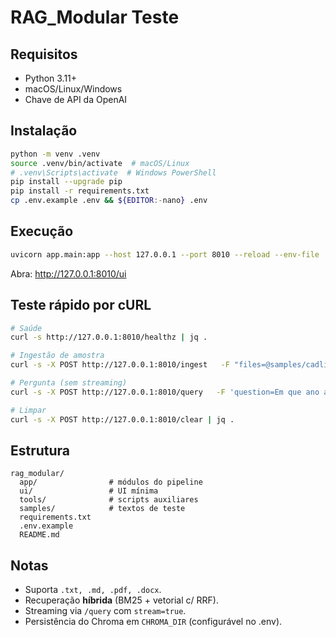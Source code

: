 # RAG_Modular Teste

## Requisitos
- Python 3.11+
- macOS/Linux/Windows
- Chave de API da OpenAI

## Instalação
```bash
python -m venv .venv
source .venv/bin/activate  # macOS/Linux
# .venv\Scripts\activate  # Windows PowerShell
pip install --upgrade pip
pip install -r requirements.txt
cp .env.example .env && ${EDITOR:-nano} .env
```

## Execução
```bash
uvicorn app.main:app --host 127.0.0.1 --port 8010 --reload --env-file .env
```
Abra: http://127.0.0.1:8010/ui

## Teste rápido por cURL
```bash
# Saúde
curl -s http://127.0.0.1:8010/healthz | jq .

# Ingestão de amostra
curl -s -X POST http://127.0.0.1:8010/ingest   -F "files=@samples/cadline.txt" | jq .

# Pergunta (sem streaming)
curl -s -X POST http://127.0.0.1:8010/query   -F 'question=Em que ano a Cadline Produções foi fundada?'   -F 'top_k=4'   -F 'stream=false' | jq .

# Limpar
curl -s -X POST http://127.0.0.1:8010/clear | jq .
```

## Estrutura
```
rag_modular/
  app/                # módulos do pipeline
  ui/                 # UI mínima
  tools/              # scripts auxiliares
  samples/            # textos de teste
  requirements.txt
  .env.example
  README.md
```

## Notas
- Suporta `.txt, .md, .pdf, .docx`.
- Recuperação **híbrida** (BM25 + vetorial c/ RRF).
- Streaming via `/query` com `stream=true`.
- Persistência do Chroma em `CHROMA_DIR` (configurável no .env).
